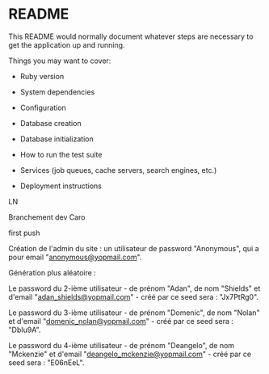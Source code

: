 # README

This README would normally document whatever steps are necessary to get the
application up and running.

Things you may want to cover:

* Ruby version

* System dependencies

* Configuration

* Database creation

* Database initialization

* How to run the test suite

* Services (job queues, cache servers, search engines, etc.)

* Deployment instructions

LN

Branchement dev Caro

first push

Création de l'admin du site : un utilisateur de password "Anonymous", qui a pour email "anonymous@yopmail.com".

Génération plus aléatoire :

Le password du 2-ième utilisateur - de prénom "Adan", de nom "Shields" et d'email "adan_shields@yopmail.com" - créé par ce seed sera : "Jx7PtRg0".

Le password du 3-ième utilisateur - de prénom "Domenic", de nom "Nolan" et d'email "domenic_nolan@yopmail.com" - créé par ce seed sera : "DbIu9A".

Le password du 4-ième utilisateur - de prénom "Deangelo", de nom "Mckenzie" et d'email "deangelo_mckenzie@yopmail.com" - créé par ce seed sera : "E06nEeL".

